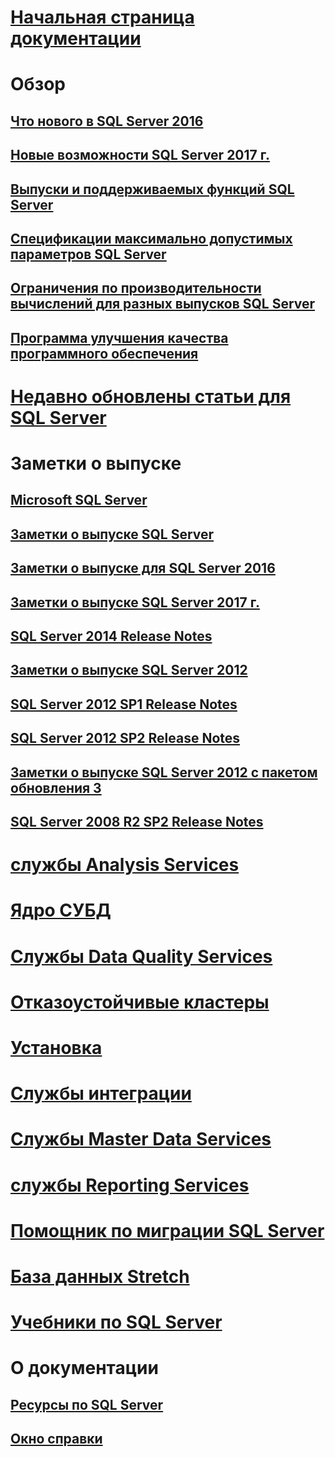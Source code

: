 # [Начальная страница документации](sql-server-technical-documentation.md)

# Обзор
## [Что нового в SQL Server 2016](what-s-new-in-sql-server-2016.md)
## [Новые возможности SQL Server 2017 г.](what-s-new-in-sql-server-2017.md)
## [Выпуски и поддерживаемых функций SQL Server](editions-and-components-of-sql-server-2016.md)
## [Спецификации максимально допустимых параметров SQL Server](maximum-capacity-specifications-for-sql-server.md)
## [Ограничения по производительности вычислений для разных выпусков SQL Server](compute-capacity-limits-by-edition-of-sql-server.md)
## [Программа улучшения качества программного обеспечения](customer-experience-improvement-program-for-sql-server-data-tools.md)

# [Недавно обновлены статьи для SQL Server](sql-server-new-updated-sql-docs-pr.md)

# Заметки о выпуске

## [Microsoft SQL Server](../release-notes/microsoft-sql-server.md)
## [Заметки о выпуске SQL Server](../release-notes/sql-server-release-notes.md)
## [Заметки о выпуске для SQL Server 2016](sql-server-2016-release-notes.md)
## [Заметки о выпуске SQL Server 2017 г.](sql-server-2017-release-notes.md)

## [SQL Server 2014 Release Notes](../release-notes/sql-server-2014-release-notes.md)
## [Заметки о выпуске SQL Server 2012](../release-notes/sql-server-2012-release-notes.md)
## [SQL Server 2012 SP1 Release Notes](../release-notes/sql-server-2012-sp1-release-notes.md)
## [SQL Server 2012 SP2 Release Notes](../release-notes/sql-server-2012-sp2-release-notes.md)
## [Заметки о выпуске SQL Server 2012 с пакетом обновления 3](../release-notes/sql-server-2012-sp3-release-notes.md)
## [SQL Server 2008 R2 SP2 Release Notes](../release-notes/sql-server-2008-r2-sp2-release-notes.md)

# [службы Analysis Services](../analysis-services/analysis-services.md)
# [Ядро СУБД](../database-engine/configure-windows/sql-server-database-engine.md)
# [Службы Data Quality Services](../data-quality-services/data-quality-services.md)
# [Отказоустойчивые кластеры](../sql-server/failover-clusters/automatic-page-repair-availability-groups-database-mirroring.md)
# [Установка](../sql-server/install/planning-a-sql-server-installation.md)
# [Службы интеграции](../integration-services/sql-server-integration-services.md)
# [Службы Master Data Services](../master-data-services/master-data-services-installation-and-configuration.md)
# [службы Reporting Services](../reporting-services/create-deploy-and-manage-mobile-and-paginated-reports.md)
# [Помощник по миграции SQL Server](../ssma/sql-server-migration-assistant.md)
# [База данных Stretch](../sql-server/stretch-database/stretch-database.md)
# [Учебники по SQL Server](tutorials-for-sql-server-2016.md)

# О документации
## [Ресурсы по SQL Server](sql-server-resources.md)
## [Окно справки](../release-notes/sql-server-help-installation.md)
